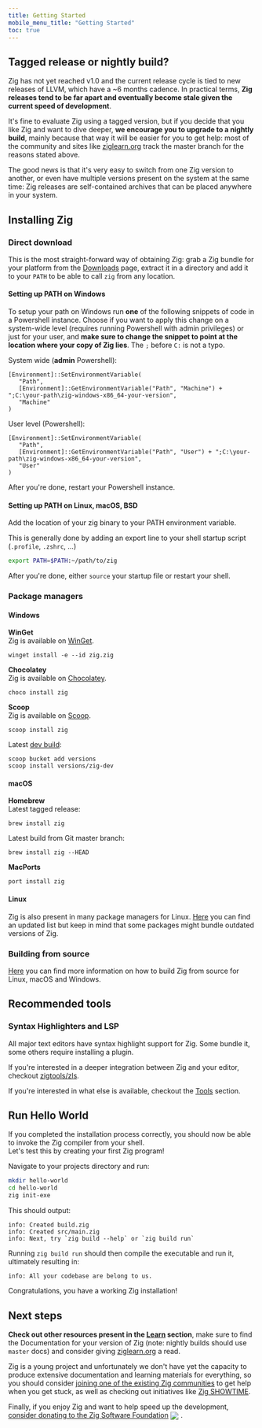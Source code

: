 ```yaml
---
title: Getting Started
mobile_menu_title: "Getting Started"
toc: true
---
```


## Tagged release or nightly build?
Zig has not yet reached v1.0 and the current release cycle is tied to new releases of LLVM, which have a ~6 months cadence.
In practical terms, **Zig releases tend to be far apart and eventually become stale given the current speed of development**.

It's fine to evaluate Zig using a tagged version, but if you decide that you like Zig and 
want to dive deeper, **we encourage you to upgrade to a nightly build**, mainly because 
that way it will be easier for you to get help: most of the community and sites like 
[ziglearn.org](https://ziglearn.org) track the master branch for the reasons stated above.

The good news is that it's very easy to switch from one Zig version to another, or even have multiple versions present on the system at the same time: Zig releases are self-contained archives that can be placed anywhere in your system.


## Installing Zig
### Direct download
This is the most straight-forward way of obtaining Zig: grab a Zig bundle for your platform from the [Downloads](/download) page,
extract it in a directory and add it to your `PATH` to be able to call `zig` from any location.

#### Setting up PATH on Windows
To setup your path on Windows run **one** of the following snippets of code in a Powershell instance.
Choose if you want to apply this change on a system-wide level (requires running Powershell with admin privileges)
or just for your user, and **make sure to change the snippet to point at the location where your copy of Zig lies**.
The `;` before `C:` is not a typo.

System wide (**admin** Powershell):
```
[Environment]::SetEnvironmentVariable(
   "Path",
   [Environment]::GetEnvironmentVariable("Path", "Machine") + ";C:\your-path\zig-windows-x86_64-your-version",
   "Machine"
)
```

User level (Powershell):
```
[Environment]::SetEnvironmentVariable(
   "Path",
   [Environment]::GetEnvironmentVariable("Path", "User") + ";C:\your-path\zig-windows-x86_64-your-version",
   "User"
)
```
After you're done, restart your Powershell instance.

#### Setting up PATH on Linux, macOS, BSD
Add the location of your zig binary to your PATH environment variable.

This is generally done by adding an export line to your shell startup script (`.profile`, `.zshrc`, ...)
```bash
export PATH=$PATH:~/path/to/zig
```
After you're done, either `source` your startup file or restart your shell.




### Package managers
#### Windows
**WinGet**  
Zig is available on [WinGet](https://github.com/microsoft/winget-pkgs/tree/master/manifests/z/zig/zig).
```
winget install -e --id zig.zig
```

**Chocolatey**  
Zig is available on [Chocolatey](https://chocolatey.org/packages/zig).
```
choco install zig
```

**Scoop**  
Zig is available on [Scoop](https://scoop.sh/#/apps?q=zig&id=7e124d6047c32d426e4143ab395d863fc9d6d491).
```
scoop install zig
```
Latest [dev build](https://scoop.sh/#/apps?q=zig&id=921df07e75042de645204262e784a17c2421944c):
```
scoop bucket add versions
scoop install versions/zig-dev
```

#### macOS

**Homebrew**  
Latest tagged release:
```
brew install zig
```

Latest build from Git master branch:
```
brew install zig --HEAD
```

**MacPorts**
```
port install zig
```
#### Linux
Zig is also present in many package managers for Linux. [Here](https://github.com/ziglang/zig/wiki/Install-Zig-from-a-Package-Manager)
you can find an updated list but keep in mind that some packages might bundle outdated versions of Zig.

### Building from source
[Here](https://github.com/ziglang/zig/wiki/Building-Zig-From-Source) 
you can find more information on how to build Zig from source for Linux, macOS and Windows.

## Recommended tools
### Syntax Highlighters and LSP
All major text editors have syntax highlight support for Zig. 
Some bundle it, some others require installing a plugin.  

If you're interested in a deeper integration between Zig and your editor, 
checkout [zigtools/zls](https://github.com/zigtools/zls).

If you're interested in what else is available, checkout the [Tools](../tools/) section.

## Run Hello World
If you completed the installation process correctly, you should now be able to invoke the Zig compiler from your shell.  
Let's test this by creating your first Zig program!

Navigate to your projects directory and run:
```bash
mkdir hello-world
cd hello-world
zig init-exe
```

This should output:
```
info: Created build.zig
info: Created src/main.zig
info: Next, try `zig build --help` or `zig build run`
```

Running `zig build run` should then compile the executable and run it, ultimately  resulting in:
```
info: All your codebase are belong to us.
```

Congratulations, you have a working Zig installation!  

## Next steps
**Check out other resources present in the [Learn](../) section**, make sure to find the Documentation for your version
of Zig (note: nightly builds should use `master` docs) and consider giving [ziglearn.org](https://ziglearn.org) a read.

Zig is a young project and unfortunately we don't have yet the capacity to produce extensive documentation and learning
materials for everything, so you should consider [joining one of the existing Zig communities](https://github.com/ziglang/zig/wiki/Community)
to get help when you get stuck, as well as checking out initiatives like [Zig SHOWTIME](https://zig.show).

Finally, if you enjoy Zig and want to help speed up the development, [consider donating to the Zig Software Foundation](../../zsf)
<img src="/heart.svg" style="vertical-align:middle; margin-right: 5px">.

